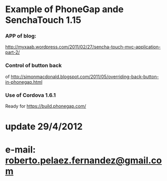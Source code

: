 Example of PhoneGap ande SenchaTouch 1.15
=============

### APP of blog:
http://myxaab.wordpress.com/2011/02/27/sencha-touch-mvc-application-part-2/

### Control of button back
of http://simonmacdonald.blogspot.com/2011/05/overriding-back-button-in-phonegap.html

### Use of Cordova 1.6.1

Ready for https://build.phonegap.com/

# update 29/4/2012

# e-mail: roberto.pelaez.fernandez@gmail.com
